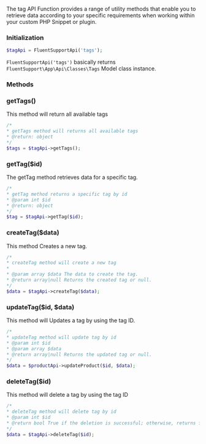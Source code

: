 
The tag API Function provides a range of utility methods that enable you to retrieve data according to your specific requirements when working within your custom PHP Snippet or plugin.

### Initialization
```php 
$tagApi = FluentSupportApi('tags');
```
`FluentSupportApi('tags')` basically returns `FluentSupport\App\Api\Classes\Tags` Model class instance.

### Methods

### getTags()
This method will return all available tags
```php 
/*
* getTags method will returns all available tags
* @return: object
*/
$tags = $tagApi->getTags();
```
### getTag($id)
The getTag method retrieves data for a specific tag.
```php 
/*
* getTag method returns a specific tag by id
* @param int $id
* @return: object
*/
$tag = $tagApi->getTag($id);
```

### createTag($data)
This method Creates a new tag.
```php 
/*
* createTag method will create a new tag
*
* @param array $data The data to create the tag.
* @return array|null Returns the created tag or null.
*/
$data = $tagApi->createTag($data);
```

### updateTag($id, $data)
This method will Updates a tag by using the tag ID.

```php
/*
* updateTag method will update tag by id
* @param int $id
* @param array $data
* @return array|null Returns the updated tag or null.
*/
$data = $productApi->updateProduct($id, $data);
```

### deleteTag($id)
This method will delete a tag by using the tag ID
```php 
/*
* deleteTag method will delete tag by id
* @param int $id
* @return bool True if the deletion is successful; otherwise, returns false.
*/
$data = $tagApi->deleteTag($id);
```